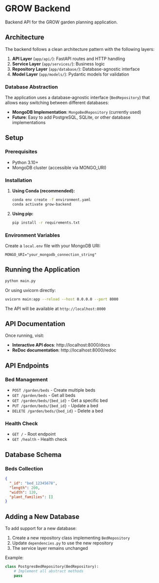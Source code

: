 # GROW Backend

Backend API for the GROW garden planning application.

## Architecture

The backend follows a clean architecture pattern with the following layers:

1. **API Layer** (`app/api/`): FastAPI routes and HTTP handling
2. **Service Layer** (`app/services/`): Business logic
3. **Repository Layer** (`app/database/`): Database-agnostic interface
4. **Model Layer** (`app/models/`): Pydantic models for validation

### Database Abstraction

The application uses a database-agnostic interface (`BedRepository`) that allows easy switching between different databases:

- **MongoDB Implementation**: `MongoBedRepository` (currently used)
- **Future**: Easy to add PostgreSQL, SQLite, or other database implementations

## Setup

### Prerequisites

- Python 3.10+
- MongoDB cluster (accessible via MONGO_URI)

### Installation

1. **Using Conda (recommended):**

   ```bash
   conda env create -f environment.yaml
   conda activate grow-backend
   ```

2. **Using pip:**
   ```bash
   pip install -r requirements.txt
   ```

### Environment Variables

Create a `local.env` file with your MongoDB URI:

```
MONGO_URI="your_mongodb_connection_string"
```

## Running the Application

```bash
python main.py
```

Or using uvicorn directly:

```bash
uvicorn main:app --reload --host 0.0.0.0 --port 8000
```

The API will be available at `http://localhost:8000`

## API Documentation

Once running, visit:

- **Interactive API docs**: http://localhost:8000/docs
- **ReDoc documentation**: http://localhost:8000/redoc

## API Endpoints

### Bed Management

- `POST /garden/beds` - Create multiple beds
- `GET /garden/beds` - Get all beds
- `GET /garden/beds/{bed_id}` - Get a specific bed
- `PUT /garden/beds/{bed_id}` - Update a bed
- `DELETE /garden/beds/{bed_id}` - Delete a bed

### Health Check

- `GET /` - Root endpoint
- `GET /health` - Health check

## Database Schema

### Beds Collection

```json
{
  "_id": "bed_12345678",
  "length": 200,
  "width": 120,
  "plant_families": []
}
```

## Adding a New Database

To add support for a new database:

1. Create a new repository class implementing `BedRepository`
2. Update `dependencies.py` to use the new repository
3. The service layer remains unchanged

Example:

```python
class PostgresBedRepository(BedRepository):
    # Implement all abstract methods
    pass
```
